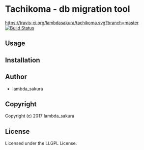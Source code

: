 # Tachikoma - db migration tool
https://travis-ci.org/lambdasakura/tachikoma.svg?branch=master
[![Build Status](https://travis-ci.org/lambdasakura/tachikoma.svg?branch=master)](https://travis-ci.org/lambdasakura/tachikoma.svg?branch=master)

## Usage

## Installation

## Author

* lambda_sakura

## Copyright

Copyright (c) 2017 lambda_sakura

## License

Licensed under the LLGPL License.

